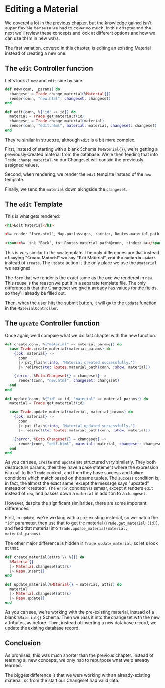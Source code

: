 # Editing a Material

We covered a lot in the previous chapter, but the knowledge gained isn't super flexible because we had to cover so much.  In this chapter and the next we'll review these concepts and look at different options and how we can use them in new ways.

The first variation, covered in this chapter, is editing an existing Material instead of creating a new one.

## The `edit` Controller function

Let's look at `new` and `edit` side by side.

```elixir
def new(conn, _params) do
  changeset = Trade.change_material(%Material{})
  render(conn, "new.html", changeset: changeset)
end

def edit(conn, %{"id" => id}) do
  material = Trade.get_material!(id)
  changeset = Trade.change_material(material)
  render(conn, "edit.html", material: material, changeset: changeset)
end
```

They're similar in structure, although `edit` is a bit more complex.  

First, instead of starting with a blank Schema (`%Material{}`), we're getting a previously-created material from the database.  We're then feeding that into `Trade.change_material`, so our Changeset will contain the previously assigned values.

Second, when rendering, we render the `edit` template instead of the `new` template.

Finally, we send the `material` down alongside the `changeset`.

## The `edit` Template

This is what gets rendered:

```html
<h1>Edit Material</h1>

<%= render "form.html", Map.put(assigns, :action, Routes.material_path(@conn, :update, @material)) %>

<span><%= link "Back", to: Routes.material_path(@conn, :index) %></span>
```

This is _very_ similar to the `new` template.  The only differences are that instead of saying "Create Material" we say "Edit Material", and the action is `update` instead of `create`.  The `update` action is the only place we use the `@material` we assigned.

The `form` that we render is the exact same as the one we rendered in `new`.  This reuse is the reason we put it in a separate template file.  The only difference is that the Changeset we give it already has values for the fields, so they'll already be filled out.

Then, when the user hits the submit button, it will go to the `update` function in the `MaterialController`.

## The `update` Controller function

Once again, we'll compare what we did last chapter with the new function.

```elixir
def create(conn, %{"material" => material_params}) do
  case Trade.create_material(material_params) do
    {:ok, material} ->
      conn
      |> put_flash(:info, "Material created successfully.")
      |> redirect(to: Routes.material_path(conn, :show, material))

    {:error, %Ecto.Changeset{} = changeset} ->
      render(conn, "new.html", changeset: changeset)
  end
end

def update(conn, %{"id" => id, "material" => material_params}) do
  material = Trade.get_material!(id)

  case Trade.update_material(material, material_params) do
    {:ok, material} ->
      conn
      |> put_flash(:info, "Material updated successfully.")
      |> redirect(to: Routes.material_path(conn, :show, material))

    {:error, %Ecto.Changeset{} = changeset} ->
      render(conn, "edit.html", material: material, changeset: changeset)
  end
end
```

As you can see, `create` and `update` are structured very similarly.  They both destructure params, then they have a case statement where the expression is a call to the `Trade` context, and then they have success and failure conditions which match based on the same tuples.  The `success` condition is, in fact, the almost the exact same, except the message says "updated" instead of "created".  The `error` condition is similar, except it renders `edit` instead of `new`, and passes down a `material` in addition to a `changeset`.

However, despite the significant similarities, there are some important differences.

First, in `update`, we're working with a pre-existing material, so we match the `"id"` parameter, then use that to get the material (`Trade.get_material!(id)`), and feed that material into `Trade.update_material(material, material_params)`.

The other major difference is hidden in `Trade.update_material`, so let's look at that.

```elixir
def create_material(attrs \\ %{}) do
  %Material{}
  |> Material.changeset(attrs)
  |> Repo.insert()
end

def update_material(%Material{} = material, attrs) do
  material
  |> Material.changeset(attrs)
  |> Repo.update()
end
```

As you can see, we're working with the pre-existing material, instead of a blank `%Material{}` Schema.  Then we pass it into the changeset with the new attributes, as before.  Then, instead of inserting a new database record, we update the existing database record.

## Conclusion

As promised, this was much shorter than the previous chapter.  Instead of learning all new concepts, we only had to repurpose what we'd already learned.

The biggest difference is that we were working with an already-existing material, so from the start our Changeset had valid data.
